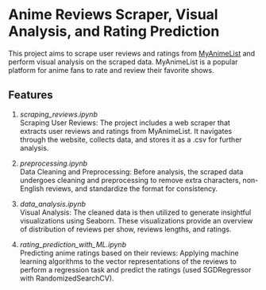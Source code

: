 # Anime Reviews Scraper, Visual Analysis, and Rating Prediction

This project aims to scrape user reviews and ratings from [MyAnimeList](https://myanimelist.net) and perform visual analysis on the scraped data. MyAnimeList is a popular platform for anime fans to rate and review their favorite shows.

## Features
1. *scraping_reviews.ipynb* \
Scraping User Reviews: The project includes a web scraper that extracts user reviews and ratings from MyAnimeList. It navigates through the website, collects data, and stores it as a .csv for further analysis.

2. *preprocessing.ipynb* \
Data Cleaning and Preprocessing: Before analysis, the scraped data undergoes cleaning and preprocessing to remove extra characters, non-English reviews, and standardize the format for consistency.

3. *data_analysis.ipynb* \
Visual Analysis: The cleaned data is then utilized to generate insightful visualizations using Seaborn. These visualizations provide an overview of distribution of reviews per show, reviews lengths, and ratings.

4. *rating_prediction_with_ML.ipynb* \
Predicting anime ratings based on their reviews: Applying machine learning algorithms to the vector representations of the reviews to perform a regression task and predict the ratings (used SGDRegressor with RandomizedSearchCV).